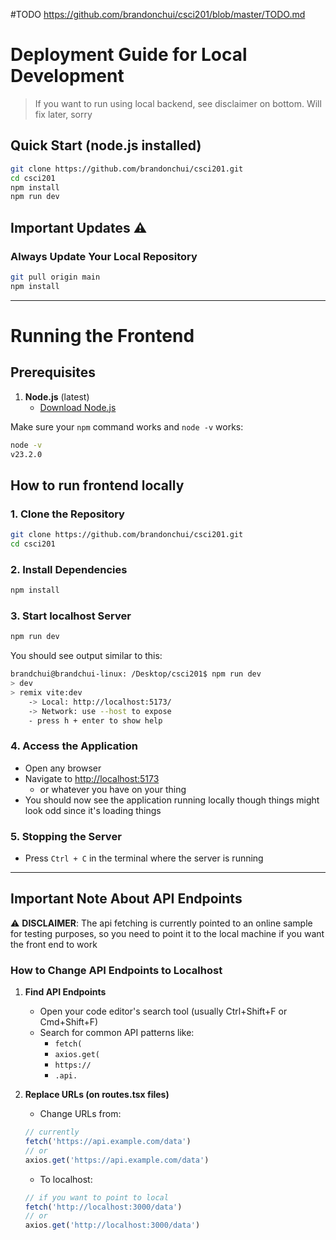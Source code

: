 #TODO 
https://github.com/brandonchui/csci201/blob/master/TODO.md

# Deployment Guide for Local Development
> If you want to run using local backend, see disclaimer on bottom. Will fix later, sorry
## Quick Start (node.js installed)
```bash
git clone https://github.com/brandonchui/csci201.git
cd csci201
npm install
npm run dev
```

## Important Updates ⚠️

### Always Update Your Local Repository
```bash
git pull origin main
npm install
```

---
# Running the Frontend

## Prerequisites

1. **Node.js** (latest)
    - [Download Node.js](https://nodejs.org/)

Make sure your `npm` command works and `node -v` works:
```bash
node -v
v23.2.0
```


## How to run frontend locally

### 1. Clone the Repository
```bash
git clone https://github.com/brandonchui/csci201.git
cd csci201
```

### 2. Install Dependencies
```bash
npm install
```

### 3. Start localhost Server
```bash
npm run dev
```

You should see output similar to this:
```bash
brandchui@brandchui-linux: /Desktop/csci201$ npm run dev
> dev
> remix vite:dev
    -> Local: http://localhost:5173/
    -> Network: use --host to expose
    - press h + enter to show help
```

### 4. Access the Application
- Open any browser
- Navigate to [http://localhost:5173](http://localhost:5173)
  - or whatever you have on your thing
- You should now see the application running locally though things might look odd since it's loading things

### 5. Stopping the Server
- Press `Ctrl + C` in the terminal where the server is running

---
## Important Note About API Endpoints

⚠️ **DISCLAIMER**: The api fetching is currently pointed to an online sample for testing purposes, so you need to point it to the local machine if you want the front end to work

### How to Change API Endpoints to Localhost

1. **Find API Endpoints**
    - Open your code editor's search tool (usually Ctrl+Shift+F or Cmd+Shift+F)
    - Search for common API patterns like:
        - `fetch(`
        - `axios.get(`
        - `https://`
        - `.api.`

2. **Replace URLs (on routes.tsx files)**
    - Change URLs from:
   ```javascript
   // currently
   fetch('https://api.example.com/data')
   // or
   axios.get('https://api.example.com/data')
   ```
    - To localhost:
   ```javascript
   // if you want to point to local
   fetch('http://localhost:3000/data')
   // or
   axios.get('http://localhost:3000/data')
   ```
